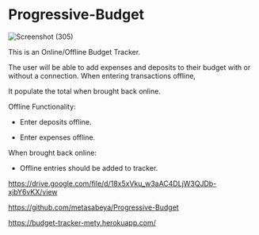 # Progressive-Budget

![Screenshot (305)](https://user-images.githubusercontent.com/65740871/97767543-553e2800-1ae2-11eb-9802-c1b7b4bd551f.png)

This is an Online/Offline Budget Tracker.

The user will be able to add expenses and deposits to their budget with or without a connection. When entering transactions offline, 

It  populate the total when brought back online.

Offline Functionality:

  * Enter deposits offline.

  * Enter expenses offline.

When brought back online:

  * Offline entries should be added to tracker.

https://drive.google.com/file/d/18x5xVku_w3aAC4DLjW3QJDb-xjbY6vKX/view

https://github.com/metasabeya/Progressive-Budget

https://budget-tracker-mety.herokuapp.com/
